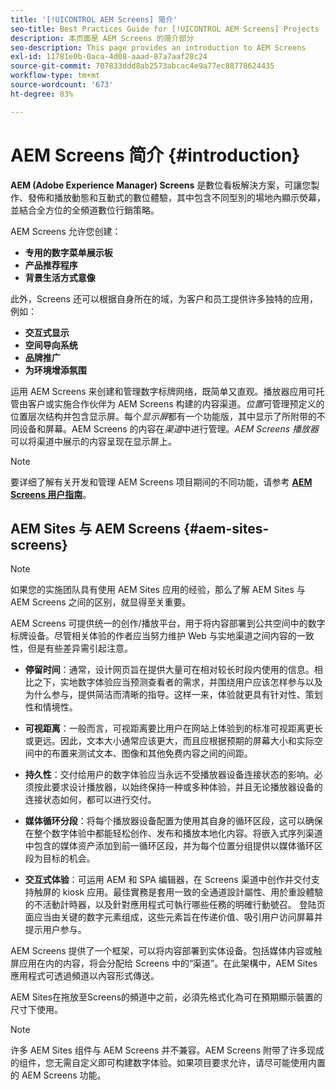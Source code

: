```yaml
---
title: '[!UICONTROL AEM Screens] 简介'
seo-title: Best Practices Guide for [!UICONTROL AEM Screens] Projects
description: 本页面是 AEM Screens 的简介部分
seo-description: This page provides an introduction to AEM Screens
exl-id: 11781e0b-0aca-4d08-aaad-87a7aaf28c24
source-git-commit: 707833ddd8ab2573abcac4e9a77ec88778624435
workflow-type: tm+mt
source-wordcount: '673'
ht-degree: 83%

---
```


# AEM Screens 简介 {#introduction}

**AEM (Adobe Experience Manager) Screens** 是數位看板解決方案，可讓您製作、發佈和播放動態和互動式的數位體驗，其中包含不同型別的場地內顯示熒幕，並結合全方位的全頻道數位行銷策略。

AEM Screens 允许您创建：

* **专用的数字菜单展示板**
* **产品推荐程序**
* **背景生活方式意像**

此外，Screens 还可以根据自身所在的域，为客户和员工提供许多独特的应用，例如：

* **交互式显示**
* **空间导向系统**
* **品牌推广**
* **为环境增添氛围**

运用 AEM Screens 来创建和管理数字标牌网络，既简单又直观。播放器应用可托管由客户或实施合作伙伴为 AEM Screens 构建的内容渠道。*位置*&#x200B;可管理预定义的位置层次结构并包含显示屏。每个&#x200B;*显示屏*&#x200B;都有一个功能版，其中显示了所附带的不同设备和屏幕。AEM Screens 的内容在&#x200B;*渠道*&#x200B;中进行管理。*AEM Screens 播放器*&#x200B;可以将渠道中展示的内容呈现在显示屏上。



>[!NOTE]
>
>要详细了解有关开发和管理 AEM Screens 项目期间的不同功能，请参考 **[AEM Screens 用户指南](https://helpx.adobe.com/cn/experience-manager/6-5/screens/user-guide.html)**。

## AEM Sites 与 AEM Screens {#aem-sites-screens}

>[!NOTE]
>
>如果您的实施团队具有使用 AEM Sites 应用的经验，那么了解 AEM Sites 与 AEM Screens 之间的区别，就显得至关重要。

AEM Screens 可提供统一的创作/播放平台，用于将内容部署到公共空间中的数字标牌设备。尽管相关体验的作者应当努力维护 Web 与实地渠道之间内容的一致性，但是有些差异需引起注意。

* **停留时间**：通常，设计网页旨在提供大量可在相对较长时段内使用的信息。相比之下，实地数字体验应当预测查看者的需求，并围绕用户应该怎样参与以及为什么参与，提供简洁而清晰的指导。这样一来，体验就更具有针对性、策划性和情境性。

* **可视距离**：一般而言，可视距离要比用户在网站上体验到的标准可视距离更长或更远。因此，文本大小通常应该更大，而且应根据预期的屏幕大小和实际空间中的布置来测试文本、图像和其他免费内容之间的间距。

* **持久性**：交付给用户的数字体验应当永远不受播放器设备连接状态的影响。必须按此要求设计播放器，以始终保持一种或多种体验，并且无论播放器设备的连接状态如何，都可以进行交付。

* **媒体循环分段**：将每个播放器设备配置为使用其自身的循环区段，这可以确保在整个数字体验中都能轻松创作、发布和播放本地化内容。将嵌入式序列渠道中包含的媒体资产添加到前一循环区段，并为每个位置分组提供以媒体循环区段为目标的机会。

* **交互式体验**：可运用 AEM 和 SPA 编辑器，在 Screens 渠道中创作并交付支持触屏的 kiosk 应用。最佳實務是套用一致的全通道設計屬性、用於重設體驗的不活動計時器，以及針對應用程式可執行哪些任務的明確行動號召。 登陆页面应当由关键的数字元素组成，这些元素旨在传递价值、吸引用户访问屏幕并提示用户参与。

AEM Screens 提供了一个框架，可以将内容部署到实体设备。包括媒体内容或触屏应用在内的内容，将会分配给 Screens 中的“渠道”。在此架構中，AEM Sites應用程式可透過頻道以內容形式傳送。

AEM Sites在拖放至Screens的頻道中之前，必須先格式化為可在預期顯示裝置的尺寸下使用。

>[!NOTE]
>许多 AEM Sites 组件与 AEM Screens 并不兼容。AEM Screens 附带了许多现成的组件，您无需自定义即可构建数字体验。如果项目要求允许，请尽可能使用内置的 AEM Screens 功能。
